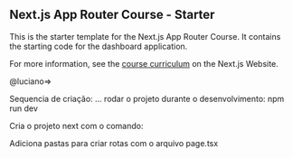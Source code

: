 ## Next.js App Router Course - Starter

This is the starter template for the Next.js App Router Course. It contains the starting code for the dashboard application.

For more information, see the [course curriculum](https://nextjs.org/learn) on the Next.js Website.

@luciano=>

Sequencia de criação:
...
rodar o projeto durante o desenvolvimento: npm run dev

Cria o projeto next com o comando:

Adiciona pastas para criar rotas com o arquivo page.tsx